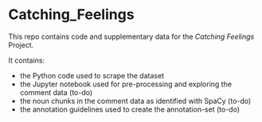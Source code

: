 # Catching_Feelings
This repo contains code and supplementary data for the _Catching Feelings_ Project.

It contains:

  - the Python code used to scrape the dataset
  - the Jupyter notebook used for pre-processing and exploring the comment data (to-do)
  - the noun chunks in the comment data as identified with SpaCy (to-do)
  - the annotation guidelines used to create the annotation-set (to-do)
